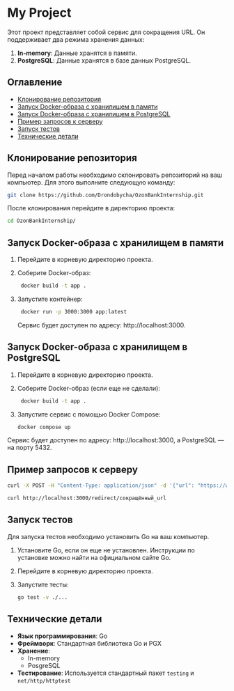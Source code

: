 # My Project

Этот проект представляет собой сервис для сокращения URL. Он поддерживает два режима хранения данных:

1. **In-memory**: Данные хранятся в памяти.
2. **PostgreSQL**: Данные хранятся в базе данных PostgreSQL.

## Оглавление

- [Клонирование репозитория](#клонирование-репозитория)
- [Запуск Docker-образа с хранилищем в памяти](#запуск-docker-образа-с-хранилищем-в-памяти)
- [Запуск Docker-образа с хранилищем в PostgreSQL](#запуск-docker-образа-с-хранилищем-в-postgresql)
- [Пример запросов к серверу](#пример-запросов-к-серверу)
- [Запуск тестов](#запуск-тестов)
- [Технические детали](#технические-детали)

## Клонирование репозитория

Перед началом работы необходимо склонировать репозиторий на ваш компьютер. Для этого выполните следующую команду:

   ```bash
   git clone https://github.com/Drondobycha/OzonBankInternship.git
   ```
После клонирования перейдите в директорию проекта:
   ```bash
   cd OzonBankInternship/
   ```

## Запуск Docker-образа с хранилищем в памяти

1. Перейдите в корневую директорию проекта.
2. Соберите Docker-образ:

   ```bash
    docker build -t app .
   ```
3. Запустите контейнер:

   ```bash
    docker run -p 3000:3000 app:latest
    ```
    Сервис будет доступен по адресу: http://localhost:3000.

## Запуск Docker-образа с хранилищем в PostgreSQL

1. Перейдите в корневую директорию проекта.
2. Соберите Docker-образ (если еще не сделали):

   ```bash
    docker build -t app .
   ```
3. Запустите сервис с помощью Docker Compose:
    
    ```bash
    docker compose up
    ```
Сервис будет доступен по адресу: http://localhost:3000, а PostgreSQL — на порту 5432.

## Пример запросов к серверу
   ```bash
   curl -X POST -H "Content-Type: application/json" -d '{"url": "https://www.exampl.com"}' http://localhost:3000/shorten
   ```
   ```bash
   curl http://localhost:3000/redirect/сокращённый_url
   ```

## Запуск тестов

Для запуска тестов необходимо установить Go на ваш компьютер.

1. Установите Go, если он еще не установлен. Инструкции по установке можно найти на официальном сайте Go.
2. Перейдите в корневую директорию проекта.
3. Запустите тесты:

    ```bash
    go test -v ./...
    ```

## Технические детали

- **Язык программирования**: Go
- **Фреймворк**: Стандартная библиотека Go и PGX
- **Хранение**:
    * In-memory
    * PosgreSQL
- **Тестирование**: Используется стандартный пакет `testing` и `net/http/httptest`
